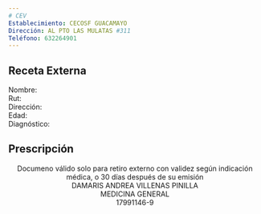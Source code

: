 ```yaml
---
# CEV
Establecimiento: CECOSF GUACAMAYO
Dirección: AL PTO LAS MULATAS #311 
Teléfono: 632264901
---
```


## Receta Externa

Nombre:  
Rut:  
Dirección:  
Edad:   
Diagnóstico: 


## Prescripción







<div align="center">
Documeno válido solo para retiro externo con validez según indicación médica, o 30 días después de su emisión
   
  
  
  
<div align="center">
DAMARIS ANDREA VILLENAS PINILLA  
<div align="center">
MEDICINA GENERAL  
<div align="center">
17991146-9  
  
